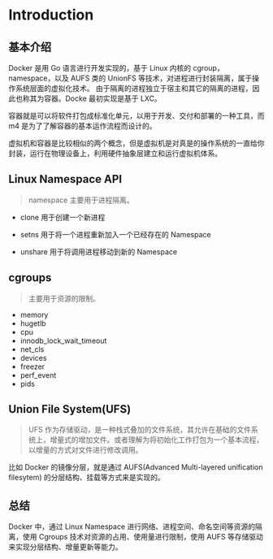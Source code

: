 # Introduction 

## 基本介绍

Docker 是用 Go 语言进行开发实现的，基于 Linux 内核的 cgroup，namespace，以及 AUFS 类的 UnionFS 等技术，对进程进行封装隔离，属于操作系统层面的虚拟化技术。 由于隔离的进程独立于宿主和其它的隔离的进程，因此也称其为容器。Docke 最初实现是基于 LXC。

容器就是可以将软件打包成标准化单元，以用于开发、交付和部署的一种工具，而 m4 是为了了解容器的基本运作流程而设计的。

虚拟机和容器是比较相似的两个概念，但是虚拟机是对真是的操作系统的一直给你封装，运行在物理设备上，利用硬件抽象层建立和运行虚拟机体系。

##  Linux Namespace API

> namespace 主要用于进程隔离。

- clone 用于创建一个新进程

- setns 用于将一个进程重新加入一个已经存在的 Namespace

- unshare 用于将调用进程移动到新的 Namespace

## cgroups

> 主要用于资源的限制。

- memory
- hugetlb
- cpu
- innodb_lock_wait_timeout
- net_cls
- devices
- freezer
- perf_event
- pids

## Union File System(UFS)

> UFS 作为存储驱动，是一种栈式叠加的文件系统，其允许在基础的文件系统上，增量式的增加文件。或者理解为将初始化工作打包为一个基本流程，以增量的方式对文件进行修改调用。

比如 Docker 的镜像分层，就是通过 AUFS(Advanced Multi-layered unification filesytem) 的分层结构、挂载等方式来是实现的。

## 总结

Docker 中，通过 Linux Namespace 进行网络、进程空间、命名空间等资源的隔离，使用 Cgroups 技术对资源的占用、使用量进行限制，使用 AUFS 等存储驱动来实现分层结构、增量更新等能力。

